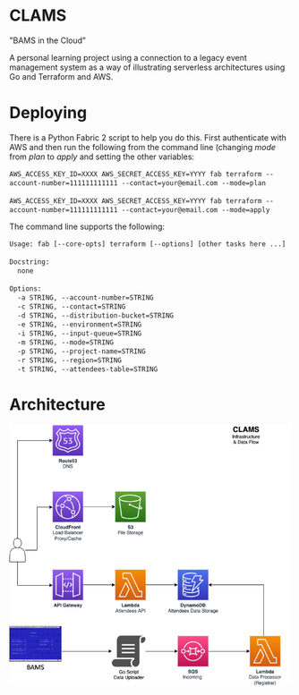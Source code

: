 # CLAMS

"BAMS in the Cloud"

A personal learning project using a connection to a legacy event management system as a way of illustrating serverless architectures using Go and Terraform and AWS.

# Deploying

There is a Python Fabric 2 script to help you do this.  First authenticate with AWS and then run the following from the command line (changing _mode_ from _plan_ to _apply_ and setting the other variables:

```shell
AWS_ACCESS_KEY_ID=XXXX AWS_SECRET_ACCESS_KEY=YYYY fab terraform --account-number=111111111111 --contact=your@email.com --mode=plan

AWS_ACCESS_KEY_ID=XXXX AWS_SECRET_ACCESS_KEY=YYYY fab terraform --account-number=111111111111 --contact=your@email.com --mode=apply
```

The command line supports the following:

```shell
Usage: fab [--core-opts] terraform [--options] [other tasks here ...]

Docstring:
  none

Options:
  -a STRING, --account-number=STRING
  -c STRING, --contact=STRING
  -d STRING, --distribution-bucket=STRING
  -e STRING, --environment=STRING
  -i STRING, --input-queue=STRING
  -m STRING, --mode=STRING
  -p STRING, --project-name=STRING
  -r STRING, --region=STRING
  -t STRING, --attendees-table=STRING
```

# Architecture

![The architecture of CLAMS](CLAMS-architecture.png)

